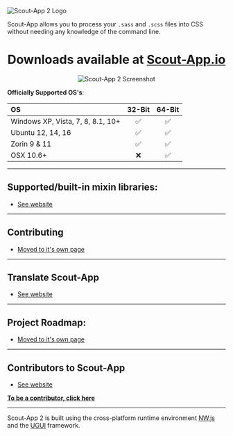 ![Scout-App 2 Logo](scout-files/_img/wordmark.png "Scout-App 2 Logo")

Scout-App allows you to process your `.sass` and `.scss` files into CSS without needing any knowledge of the command line.

<h1 align="center">Downloads available at <a href="http://scout-app.io"><b>Scout-App.io</b></a></h1>

<p align="center"><img src="http://scout-app.io/_img/screenshots/win/02.png" alt="Scout-App 2 Screenshot"></p>

**Officially Supported OS's**:

OS                                | 32-Bit             | 64-Bit
:--                               | :--:               | :--:
Windows XP, Vista, 7, 8, 8.1, 10+ | :white_check_mark: | :white_check_mark:
Ubuntu 12, 14, 16                 | :white_check_mark: | :white_check_mark:
Zorin 9 & 11                      | :white_check_mark: | :white_check_mark:
OSX 10.6+                         | :x:                | :white_check_mark:

* * *

## Supported/built-in mixin libraries:

* [See website](http://scout-app.io/index.html#mixins)

* * *

## Contributing

* [Moved to it's own page](documentation/contributing.md)

* * *

## Translate Scout-App

* [See website](http://scout-app.io/index.html#cultures)

* * *

## Project Roadmap:

* [Moved to it's own page](documentation/project-management.md)

* * *

## Contributors to Scout-App

* [See website](http://scout-app.io/index.html#contributors)

**[To be a contributor, click here](documentation/contributing.md)**

* * *

Scout-App 2 is built using the cross-platform runtime environment [NW.js](http://nwjs.io) and the [UGUI](http://ugui.io) framework.
